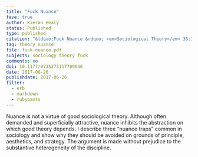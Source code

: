 ```yaml
---
title: "Fuck Nuance"
fave: true
author: Kieran Healy
status: Published
type: published
citation: "&ldquo;Fuck Nuance.&rdquo; <em>Sociological Theory</em> 35:118-127."
tag: theory nuance
file: fuck-nuance.pdf
subjects: sociology theory fuck
comments: no
doi: 10.1177/0735275117709046
date: 2017-06-26
publishdate: 2017-06-26
filter:
  - erb
  - markdown
  - rubypants
---
```


Nuance is not a virtue of good sociological theory. Although often demanded and superficially attractive, nuance inhibits the abstraction on which good theory depends. I describe three “nuance traps” common in sociology and show why they should be avoided on grounds of principle, aesthetics, and strategy. The argument is made without prejudice to the substantive heterogeneity of the discipline.


